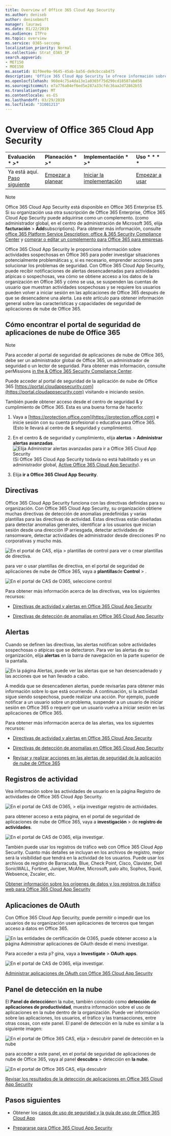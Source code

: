 ```yaml
---
title: Overview of Office 365 Cloud App Security
ms.author: deniseb
author: denisebmsft
manager: laurawi
ms.date: 01/22/2019
ms.audience: ITPro
ms.topic: overview
ms.service: O365-seccomp
localization_priority: Normal
ms.collection: Strat_O365_IP
search.appverid:
- MET150
- MOE150
ms.assetid: 81f0ee9a-9645-45ab-ba56-de9cbccab475
description: 'Office 365 Cloud App Security le ofrece información sobre actividades sospechosas en Office 365 para poder investigar situaciones potencialmente problemáticas y, si es necesario, emprender acciones para solucionar los problemas de seguridad. '
ms.openlocfilehash: 960e4c75a4da13e1a0365f75d290cd18587abd58
ms.sourcegitcommit: e7a776a04ef6ed5e287a33cfdc36aa2d72862b55
ms.translationtype: MT
ms.contentlocale: es-ES
ms.lasthandoff: 03/29/2019
ms.locfileid: "31001213"
---
```

# <a name="overview-of-office-365-cloud-app-security"></a>Overview of Office 365 Cloud App Security
  
|Evaluación * *\>**|Planeación * *\>**|Implementación * *\>**|Uso * * * *|
|:-----|:-----|:-----|:-----|
|Ya está aquí.  <br/> [Paso siguiente](get-ready-for-office-365-cas.md) <br/> |[Empezar a planear](get-ready-for-office-365-cas.md) <br/> |[Iniciar la implementación](turn-on-office-365-cas.md) <br/> |[Empezar a usar](utilization-activities-for-ocas.md) <br/> |
   
> [!NOTE]
> Office 365 Cloud App Security está disponible en Office 365 Enterprise E5. Si su organización usa otra suscripción de Office 365 Enterprise, Office 365 Cloud App Security puede adquirirse como un complemento. (como administrador global, en el centro de administración de Microsoft 365, elija **facturación** \> **Add**subscriptions). Para obtener más información, consulte [office 365 Platform Service Description: office &amp; 365 Security Compliance Center](https://docs.microsoft.com/office365/servicedescriptions/office-365-platform-service-description/office-365-securitycompliance-center) y [comprar o editar un complemento para Office 365 para empresas](https://docs.microsoft.com/office365/admin/subscriptions-and-billing/buy-or-edit-an-add-on). 
  
Office 365 Cloud App Security le proporciona información sobre actividades sospechosas en Office 365 para poder investigar situaciones potencialmente problemáticas y, si es necesario, emprender acciones para solucionar los problemas de seguridad. Con Office 365 Cloud App Security, puede recibir notificaciones de alertas desencadenadas para actividades atípicas o sospechosas, vea cómo se obtiene acceso a los datos de la organización en Office 365 y cómo se usa, se suspenden las cuentas de usuario que muestran actividades sospechosas y se requiere los usuarios pueden volver a iniciar sesión en las aplicaciones de Office 365 después de que se desencadene una alerta. Lea este artículo para obtener información general sobre las características y capacidades de seguridad de aplicaciones de nube de Office 365.
  
    
## <a name="how-to-find-the-office-365-cloud-app-security-portal"></a>Cómo encontrar el portal de seguridad de aplicaciones de nube de Office 365

> [!NOTE]
> Para acceder al portal de seguridad de aplicaciones de nube de Office 365, debe ser un administrador global de Office 365, un administrador de seguridad o un lector de seguridad. Para obtener más información, consulte perMissions [in the &amp; Office 365 Security Compliance Center](permissions-in-the-security-and-compliance-center.md). 
  
Puede acceder al portal de seguridad de la aplicación de nube de Office 365 [https://portal.cloudappsecurity.com](https://portal.cloudappsecurity.com) visitando e iniciando sesión. 

También puede obtener acceso desde el centro de seguridad &amp; y cumplimiento de Office 365. Esta es una buena forma de hacerlo:
  
1. Vaya a [https://protection.office.com](https://protection.office.com) e inicie sesión con su cuenta profesional o educativa para Office 365. (Esto le llevará al centro de &amp; seguridad y cumplimiento).
    
2. En el centro &amp; de seguridad y cumplimiento, elija **alertas** \> **Administrar alertas avanzadas**. <br/>![Elija Administrar alertas avanzadas para ir a Office 365 Cloud App Security](media/958632d4-03e3-4ade-8e22-d5509db6fca7.png)<br/>(Si Office 365 Cloud App Security todavía no está habilitado y es un administrador global, [Active Office 365 Cloud App Security](turn-on-office-365-cas.md)).
    
3. Elija **ir a Office 365 Cloud App Security**. 
    
## <a name="policies"></a>Directivas

Office 365 Cloud App Security funciona con las directivas definidas para su organización. Con Office 365 Cloud App Security, su organización obtiene muchas directivas de detección de anomalías predefinidas y varias plantillas para las directivas de actividad. Estas directivas están diseñadas para detectar anomalías generales, identificar a los usuarios que inician sesión desde una dirección IP arriesgada, detectar actividades de ransomware, detectar actividades de administrador desde direcciones IP no corporativas y mucho más.
  
![En el portal de CAS, elija \> plantillas de control para ver o crear plantillas de directiva.](media/88f615b4-aa8a-480c-b239-323dfcd628e1.png)
  
para ver o usar plantillas de directiva, en el portal de seguridad de aplicaciones de nube de Office 365, vaya a **plantillas**de **Control** \> . 
  
![En el portal de CAS de O365, seleccione control](media/287c2ea9-5172-4697-8e0e-b9ab654105bc.png)
  
Para obtener más información acerca de las directivas, vea los siguientes recursos:
  
- [Directivas de actividad y alertas en Office 365 Cloud App Security](activity-policies-and-alerts.md)
    
- [Directivas de detección de anomalías en Office 365 Cloud App Security](anomaly-detection-policies-in-ocas.md)
    
## <a name="alerts"></a>Alertas

Cuando se definen las directivas, las alertas notifican sobre actividades sospechosas o atípicas que se detectaron. Para ver las alertas de su organización, elija **alertas** en la barra de navegación en la parte superior de la pantalla. 
  
![En la página Alertas, puede ver las alertas que se han desencadenado y las acciones que se han llevado a cabo.](media/3b53d4c9-4b13-435d-8547-8c0f9ae6b914.png)
  
A medida que se desencadenen alertas, puede revisarlas para obtener más información sobre lo que está ocurriendo. A continuación, si la actividad sigue siendo sospechosa, puede realizar una acción. Por ejemplo, puede notificar a un usuario sobre un problema, suspender a un usuario de iniciar sesión en Office 365 o requerir que un usuario vuelva a iniciar sesión en las aplicaciones de Office 365.
  
Para obtener más información acerca de las alertas, vea los siguientes recursos:
  
- [Directivas de actividad y alertas en Office 365 Cloud App Security](activity-policies-and-alerts.md)
    
- [Directivas de detección de anomalías en Office 365 Cloud App Security](anomaly-detection-policies-in-ocas.md)
    
- [Revisar y realizar acciones en las alertas de seguridad de la aplicación de nube de Office 365](review-office-365-cas-alerts.md)
    
## <a name="activity-logs"></a>Registros de actividad

Vea información sobre las actividades de usuario en la página Registro de actividades de Office 365 Cloud App Security.
  
![En el portal de CAS de O365, \> elija investigar registro de actividades.](media/ec19e77d-4e11-49fc-ab7c-0e8b0c29c93c.png)
  
para obtener acceso a esta página, en el portal de seguridad de aplicaciones de nube de Office 365, vaya a **investigación** \> de **registro de actividades**. 
  
![En el portal de CAS de O365, elija investigar.](media/8c7b87c9-71a6-4952-adb2-185e941ffe9a.png)
  
También puede usar los registros de tráfico web con Office 365 Cloud App Security. Cuanto más detalles se incluyan en los archivos de registro, mejor será la visibilidad que tendrá en la actividad de los usuarios. Puede usar los archivos de registro de Barracuda, Blue, Check Point, Cisco, Clavister, Dell SonicWALL, Fortinet, Juniper, McAfee, Microsoft, palo alto, Sophos, Squid, Websence, Zscaler, etc.
  
[Obtener información sobre los orígenes de datos y los registros de tráfico web para Office 365 Cloud App Security](web-traffic-logs-and-data-sources-for-ocas.md)
  
## <a name="oauth-apps"></a>Aplicaciones de OAuth

Con Office 365 Cloud App Security, puede permitir o impedir que los usuarios de su organización usen aplicaciones de terceros que tengan acceso a datos en Office 365.
  
![En las entidades de certificación de O365, puede obtener acceso a la página Administrar aplicaciones de OAuth desde el menú investigar.](media/78272cda-986f-4b3b-bbbe-8c236c74f5d3.png)
  
Para acceder a esta p? gina, vaya a **Investigate** \> **OAuth apps**. 
  
![En el portal de CAS de O365, elija investigar.](media/8c7b87c9-71a6-4952-adb2-185e941ffe9a.png)
  
[Administrar aplicaciones de OAuth con Office 365 Cloud App Security](manage-app-permissions-in-ocas.md)
  
## <a name="cloud-discovery-dashboard"></a>Panel de detección en la nube

El **Panel de detección**en la nube, también conocido como **detección de aplicaciones de productividad**, muestra información sobre el uso de aplicaciones en la nube dentro de la organización. Puede ver información sobre las aplicaciones, los usuarios, el tráfico y las transacciones, entre otras cosas, con este panel. El panel de detección en la nube es similar a la siguiente imagen: 
  
![En el portal de Office 365 CAS, elija \> descubrir panel de detección en la nube](media/61269290-fd82-4d4b-8045-aea1ebc82287.png)
  
para acceder a este panel, en el portal de seguridad de aplicaciones de nube de Office 365, vaya al panel **descubra** \> detección en **la nube**. 
  
![En el portal de Office 365 CAS, elija descubrir](media/73b5299f-94b5-49dd-a00f-154d188eb2c5.png)
  
[Revisar los resultados de la detección de aplicaciones en Office 365 Cloud App Security](review-app-discovery-findings-in-ocas.md)
  
## <a name="next-steps"></a>Pasos siguientes

- Obtener los [casos de uso de seguridad y la guía de uso de Office 365 Cloud App](https://aka.ms/O365CASGuide)
    
- [Prepararse para Office 365 Cloud App Security](get-ready-for-office-365-cas.md)
    

